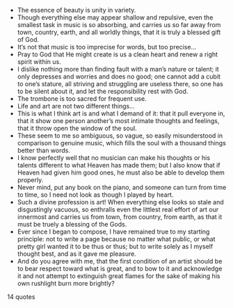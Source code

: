  - The essence of beauty is unity in variety.
 - Though everything else may appear shallow and repulsive, even the smallest task in music is so absorbing, and carries us so far away from town, country, earth, and all worldly things, that it is truly a blessed gift of God.
 - It’s not that music is too imprecise for words, but too precise...
 - Pray to God that He might create is us a clean heart and renew a right spirit within us.
 - I dislike nothing more than finding fault with a man’s nature or talent; it only depresses and worries and does no good; one cannot add a cubit to one’s stature, all striving and struggling are useless there, so one has to be silent about it, and let the responsibility rest with God.
 - The trombone is too sacred for frequent use.
 - Life and art are not two different things...
 - This is what I think art is and what I demand of it: that it pull everyone in, that it show one person another’s most intimate thoughts and feelings, that it throw open the window of the soul.
 - These seem to me so ambiguous, so vague, so easily misunderstood in comparison to genuine music, which fills the soul with a thousand things better than words.
 - I know perfectly well that no musician can make his thoughts or his talents different to what Heaven has made them; but I also know that if Heaven had given him good ones, he must also be able to develop them properly.
 - Never mind, put any book on the piano, and someone can turn from time to time, so I need not look as though I played by heart.
 - Such a divine profession is art! When everything else looks so stale and disgustingly vacuous, so enthralls even the littlest real effort of art our innermost and carries us from town, from country, from earth, as that it must be truely a blessing of the Gods.
 - Ever since I began to compose, I have remained true to my starting principle: not to write a page because no matter what public, or what pretty girl wanted it to be thus or thus; but to write solely as I myself thought best, and as it gave me pleasure.
 - And do you agree with me, that the first condition of an artist should be to bear respect toward what is great, and to bow to it and acknowledge it and not attempt to extinguish great flames for the sake of making his own rushlight burn more brightly?

14 quotes